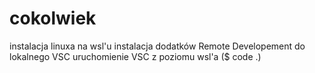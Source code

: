 # cokolwiek

instalacja linuxa na wsl'u
instalacja dodatków Remote Developement do lokalnego VSC
uruchomienie VSC z poziomu wsl'a ($ code .)